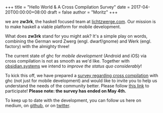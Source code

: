 +++
title = "Hello World & A Cross Compilation Survey"
date = 2017-04-20T00:00:00+08:00
draft = false
author = "Moritz"
+++

we are **zw3rk**, the haskell focused team at
[lichtzwerge.com](https://lichtzwerge.com). Our mission is to make
haskell a viable platform for mobile development.

What does **zw3rk** stand for you might ask? It's a simple play on words,
combining the German word Zwerg (engl. dwarf/gnome) and Werk (engl.
factory) with the almighty three!

The current state of ghc for _mobile development_ (Android and iOS) via
cross compilation is not as smooth as we'd like. Together with
[obsidian.systems](https://obsidian.systems) we intend to _improve the
status quo considerably_!

To kick this off, we have prepared a
[survey regarding cross
compilation](https://goo.gl/forms/VBUF0dQDgVm7hjrv2) with ghc (not just for mobile development) and would like
to invite you to help us understand the needs of the community better.
Please follow [this link](https://goo.gl/forms/VBUF0dQDgVm7hjrv2) to
participate! **Please note: the survey has ended on May 4th.**

To keep up to date with the development, you can follow us here on
medium, on [github](https://github.com/zw3rk), or on
[twitter](http://twitter.com/zw3rktech).